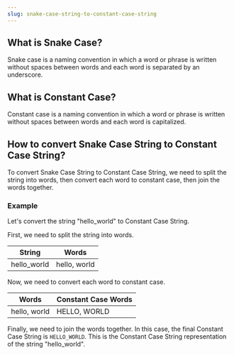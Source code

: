 ```yaml
---
slug: snake-case-string-to-constant-case-string
---
```


## What is Snake Case?

Snake case is a naming convention in which a word or phrase is written without spaces between words and each word is separated by an underscore.

## What is Constant Case?

Constant case is a naming convention in which a word or phrase is written without spaces between words and each word is capitalized.

## How to convert Snake Case String to Constant Case String?

To convert Snake Case String to Constant Case String, we need to split the string into words, then convert each word to constant case, then join the words together.

### Example

Let's convert the string "hello_world" to Constant Case String.

First, we need to split the string into words.

| String      | Words        |
| ----------- | ------------ |
| hello_world | hello, world |

Now, we need to convert each word to constant case.

| Words        | Constant Case Words |
| ------------ | ------------------- |
| hello, world | HELLO, WORLD        |

Finally, we need to join the words together. In this case, the final Constant Case String is `HELLO_WORLD`. This is the Constant Case String representation of the string "hello_world".
